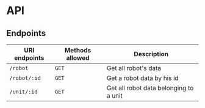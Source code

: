 # API

## Endpoints

| URI endpoints | Methods allowed | Description                            |
| ------------- | --------------- | -------------------------------------- |
| `/robot`      | `GET`           | Get all robot's data                   |
| `/robot/:id`  | `GET`           | Get a robot data by his id             |
| `/unit/:id`   | `GET`           | Get all robot data belonging to a unit |
